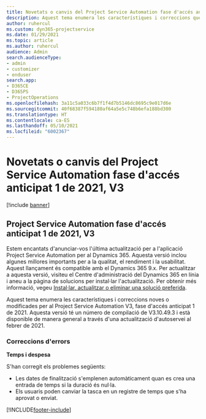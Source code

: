 ```yaml
---
title: Novetats o canvis del Project Service Automation fase d'accés anticipat 1 de 2021, V3
description: Aquest tema enumera les característiques i correccions que estan disponibles a Project Service Automation fase d'accés anticipat 1 de 2021, V3.
author: ruhercul
ms.custom: dyn365-projectservice
ms.date: 01/29/2021
ms.topic: article
ms.author: ruhercul
audience: Admin
search.audienceType:
- admin
- customizer
- enduser
search.app:
- D365CE
- D365PS
- ProjectOperations
ms.openlocfilehash: 3a11c5a033c6b7f1f4d7b5146dc8695c9e017d6e
ms.sourcegitcommit: 40f68387f594180af64a5e5c748b6efa188bd300
ms.translationtype: HT
ms.contentlocale: ca-ES
ms.lasthandoff: 05/10/2021
ms.locfileid: "6002367"
---
```

# <a name="whats-new-or-changed-in-project-service-automation-early-access-wave-1-2021-v3"></a>Novetats o canvis del Project Service Automation fase d'accés anticipat 1 de 2021, V3

[!include [banner](../includes/psa-now-project-operations.md)]

## <a name="project-service-automation-early-access-wave-1-2021-v3"></a>Project Service Automation fase d'accés anticipat 1 de 2021, V3

Estem encantats d'anunciar-vos l'última actualització per a l'aplicació Project Service Automation per al Dynamics 365. Aquesta versió inclou algunes millores importants per a la qualitat, el rendiment i la usabilitat. Aquest llançament és compatible amb el Dynamics 365 9.x. Per actualitzar a aquesta versió, visiteu el Centre d'administració del Dynamics 365 en línia i aneu a la pàgina de solucions per instal·lar l'actualització. Per obtenir més informació, vegeu [Instal·lar, actualitzar o eliminar una solució preferida](/power-platform/admin/install-remove-preferred-solution).

Aquest tema enumera les característiques i correccions noves o modificades per al Project Service Automation V3, fase d'accés anticipat 1 de 2021. Aquesta versió té un número de compilació de V3.10.49.3 i està disponible de manera general a través d'una actualització d'autoservei al febrer de 2021.


### <a name="bug-fixes"></a>Correccions d'errors

**Temps i despesa**

S'han corregit els problemes següents:

- Les dates de finalització s'emplenen automàticament quan es crea una entrada de temps si la duració és nul·la.
- Els usuaris poden canviar la tasca en un registre de temps que s'ha aprovat o enviat.


[!INCLUDE[footer-include](../includes/footer-banner.md)]